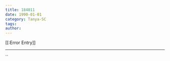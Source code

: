 ```yaml
---
title: 184011
date: 1990-01-01
category: Tanya-SC
tags: 
author: 
---
```


[[:Error Entry]]

---



``
